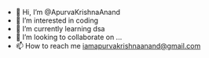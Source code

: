 - 👋 Hi, I’m @ApurvaKrishnaAnand
- 👀 I’m interested in coding
- 🌱 I’m currently learning dsa
- 💞️ I’m looking to collaborate on ...
- 📫 How to reach me iamapurvakrishnaanand@gmail.com

<!---
ApurvaKrishnaAnand/ApurvaKrishnaAnand is a ✨ special ✨ repository because its `README.md` (this file) appears on your GitHub profile.
You can click the Preview link to take a look at your changes.
--->
